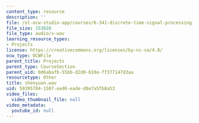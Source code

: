 ```yaml
---
content_type: resource
description: ''
file: /ol-ocw-studio-app/courses/6-341-discrete-time-signal-processing-fall-2005/593957841507eed6eaded8e7a5fb8a53_shenyuan.wav
file_size: 153028
file_type: audio/x-wav
learning_resource_types:
- Projects
license: https://creativecommons.org/licenses/by-nc-sa/4.0/
ocw_type: OCWFile
parent_title: Projects
parent_type: CourseSection
parent_uid: 0d6abafb-55bb-d2d0-610e-ff377147d3aa
resourcetype: Other
title: shenyuan.wav
uid: 59395784-1507-eed6-eade-d8e7a5fb8a53
video_files:
  video_thumbnail_file: null
video_metadata:
  youtube_id: null
---
```

